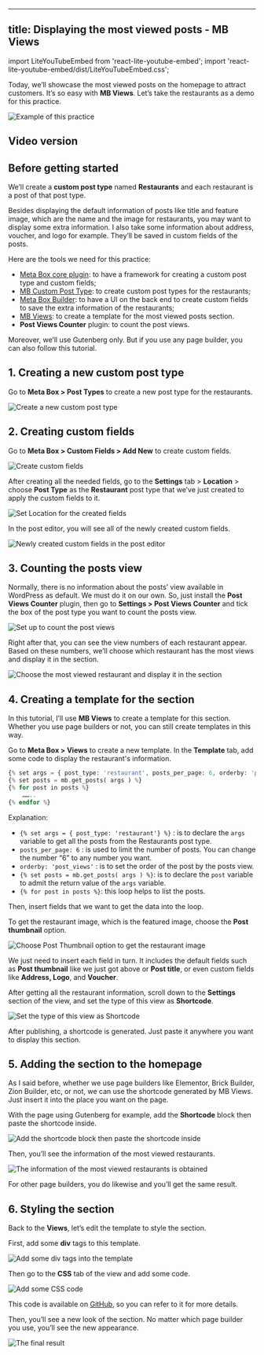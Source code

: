 ---
title: Displaying the most viewed posts - MB Views
----

import LiteYouTubeEmbed from 'react-lite-youtube-embed';
import 'react-lite-youtube-embed/dist/LiteYouTubeEmbed.css';

Today, we’ll showcase the most viewed posts on the homepage to attract customers. It’s so easy with **MB Views**. Let’s take the restaurants as a demo for this practice.

![Example of this practice](https://i.imgur.com/4kOQh7l.png)

## Video version

<LiteYouTubeEmbed id='JEph7bhDhm8' />

## Before getting started

We’ll create a **custom post type** named **Restaurants** and each restaurant is a post of that post type.

Besides displaying the default information of posts like title and feature image, which are the name and the image for restaurants, you may want to display some extra information. I also take some information about address, voucher, and logo for example. They’ll be saved in custom fields of the posts.

Here are the tools we need for this practice:

* [Meta Box core plugin](https://wordpress.org/plugins/meta-box/): to have a framework for creating a custom post type and custom fields;
* [MB Custom Post Type](https://metabox.io/plugins/custom-post-type/): to create custom post types for the restaurants;
* [Meta Box Builder](https://metabox.io/plugins/meta-box-builder/): to have a UI on the back end to create custom fields to save the extra information of the restaurants;
* [MB Views](https://metabox.io/plugins/mb-views/): to create a template for the most viewed posts section.
* **Post Views Counter** plugin: to count the post views.

Moreover, we’ll use Gutenberg only. But if you use any page builder, you can also follow this tutorial.

## 1. Creating a new custom post type

Go to **Meta Box > Post Types** to create a new post type for the restaurants.

![Create a new custom post type](https://i.imgur.com/9bSixyT.png)

## 2. Creating custom fields

Go to **Meta Box > Custom Fields > Add New** to create custom fields.

![Create custom fields](https://i.imgur.com/JqG6idp.png)

After creating all the needed fields, go to the **Settings** tab > **Location** > choose **Post Type** as the **Restaurant** post type that we’ve just created to apply the custom fields to it.

![Set Location for the created fields](https://i.imgur.com/XGY0Ch6.png)

In the post editor, you will see all of the newly created custom fields.

![Newly created custom fields in the post editor](https://i.imgur.com/0tzGv05.png)

## 3. Counting the posts view

Normally, there is no information about the posts’ view available in WordPress as default. We must do it on our own. So, just install the **Post Views Counter** plugin, then go to **Settings > Post Views Counter** and tick the box of the post type you want to count the posts view.

![Set up to count the post views](https://i.imgur.com/U9NGVTt.png)

Right after that, you can see the view numbers of each restaurant appear. Based on these numbers, we’ll choose which restaurant has the most views and display it in the section.

![Choose the most viewed restaurant and display it in the section](https://i.imgur.com/y4mB0Lj.png)

## 4. Creating a template for the section

In this tutorial, I’ll use **MB Views** to create a template for this section. Whether you use page builders or not, you can still create templates in this way.

Go to **Meta Box > Views** to create a new template. In the **Template** tab, add some code to display the restaurant's information.

```php
{% set args = { post_type: 'restaurant', posts_per_page: 6, orderby: 'post_views', order: 'DESC' } %}
{% set posts = mb.get_posts( args ) %}
{% for post in posts %}
    ……..
{% endfor %}
```

Explanation:

* `{% set args = { post_type: 'restaurant'} %}` : is to declare the `args` variable to get all the posts from the Restaurants post type.
* `posts_per_page: 6` : is used to limit the number of posts. You can change the number “6” to any number you want.
* `orderby: 'post_views'` : is to set the order of the post by the posts view.
* `{% set posts = mb.get_posts( args ) %}`: is to declare the `post` variable to admit the return value of the `args` variable.
* `{% for post in posts %}`: this loop helps to list the posts.

Then, insert fields that we want to get the data into the loop.

To get the restaurant image, which is the featured image, choose the **Post thumbnail** option.

![Choose Post Thumbnail option to get the restaurant image](https://i.imgur.com/E7XglfO.png)

We just need to insert each field in turn. It includes the default fields such as **Post thumbnail** like we just got above or **Post title**, or even custom fields like **Address, Logo**, and **Voucher**.

After getting all the restaurant information, scroll down to the **Settings** section of the view, and set the type of this view as **Shortcode**.

![Set the type of this view as Shortcode](https://i.imgur.com/V6q3uMT.png)

After publishing, a shortcode is generated. Just paste it anywhere you want to display this section.

## 5. Adding the section to the homepage

As I said before, whether we use page builders like Elementor, Brick Builder, Zion Builder, etc, or not, we can use the shortcode generated by MB Views. Just insert it into the place you want on the page.

With the page using Gutenberg for example, add the **Shortcode** block then paste the shortcode inside.

![Add the shortcode block then paste the shortcode inside](https://i.imgur.com/nC9htNj.png)

Then, you’ll see the information of the most viewed restaurants.

![The information of the most viewed restaurants is obtained](https://i.imgur.com/JiEpqgD.png)

For other page builders, you do likewise and you’ll get the same result.

## 6. Styling the section

Back to the **Views**, let’s edit the template to style the section.

First, add some **div** tags to this template.

![Add some div tags into the template](https://i.imgur.com/zipEfKi.png)

Then go to the **CSS** tab of the view and add some code.

![Add some CSS code](https://i.imgur.com/YTJRyc7.png)

This code is available on [GitHub](https://github.com/wpmetabox/tutorials/blob/master/display-most-viewed-restaurant-with-mb-views/custom.css), so you can refer to it for more details.

Then, you’ll see a new look of the section. No matter which page builder you use, you’ll see the new appearance.

![The final result](https://i.imgur.com/4kOQh7l.png)

